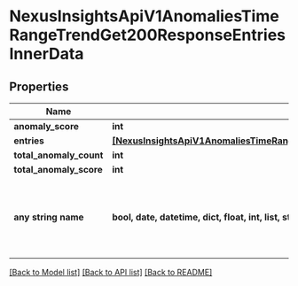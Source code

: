 # NexusInsightsApiV1AnomaliesTimeRangeTrendGet200ResponseEntriesInnerData


## Properties
Name | Type | Description | Notes
------------ | ------------- | ------------- | -------------
**anomaly_score** | **int** |  | [optional] 
**entries** | [**[NexusInsightsApiV1AnomaliesTimeRangeTrendGet200ResponseEntriesInnerDataEntriesInner]**](NexusInsightsApiV1AnomaliesTimeRangeTrendGet200ResponseEntriesInnerDataEntriesInner.md) |  | [optional] 
**total_anomaly_count** | **int** |  | [optional] 
**total_anomaly_score** | **int** |  | [optional] 
**any string name** | **bool, date, datetime, dict, float, int, list, str, none_type** | any string name can be used but the value must be the correct type | [optional]

[[Back to Model list]](../README.md#documentation-for-models) [[Back to API list]](../README.md#documentation-for-api-endpoints) [[Back to README]](../README.md)


